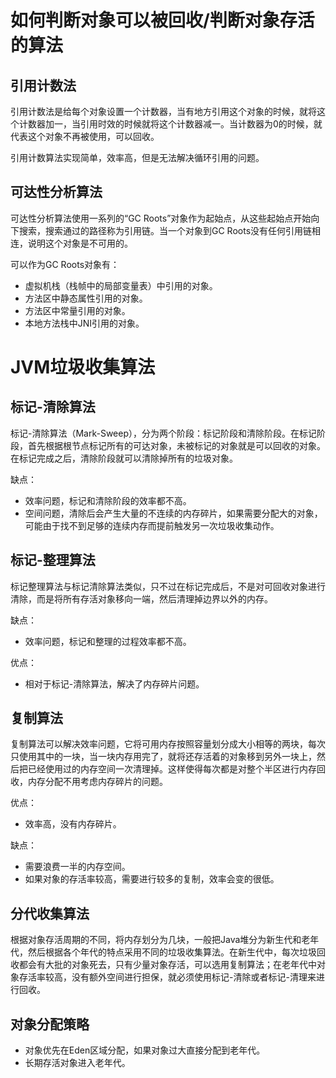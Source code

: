 # 如何判断对象可以被回收/判断对象存活的算法

## 引用计数法

引用计数法是给每个对象设置一个计数器，当有地方引用这个对象的时候，就将这个计数器加一，当引用时效的时候就将这个计数器减一。当计数器为0的时候，就代表这个对象不再被使用，可以回收。

引用计数算法实现简单，效率高，但是无法解决循环引用的问题。

## 可达性分析算法

可达性分析算法使用一系列的“GC Roots”对象作为起始点，从这些起始点开始向下搜索，搜索通过的路径称为引用链。当一个对象到GC Roots没有任何引用链相连，说明这个对象是不可用的。

可以作为GC Roots对象有：

- 虚拟机栈（栈帧中的局部变量表）中引用的对象。
- 方法区中静态属性引用的对象。
- 方法区中常量引用的对象。
- 本地方法栈中JNI引用的对象。

# JVM垃圾收集算法

## 标记-清除算法

标记-清除算法（Mark-Sweep），分为两个阶段：标记阶段和清除阶段。在标记阶段，首先根据根节点标记所有的可达对象，未被标记的对象就是可以回收的对象。在标记完成之后，清除阶段就可以清除掉所有的垃圾对象。

缺点：

- 效率问题，标记和清除阶段的效率都不高。
- 空间问题，清除后会产生大量的不连续的内存碎片，如果需要分配大的对象，可能由于找不到足够的连续内存而提前触发另一次垃圾收集动作。

## 标记-整理算法

标记整理算法与标记清除算法类似，只不过在标记完成后，不是对可回收对象进行清除，而是将所有存活对象移向一端，然后清理掉边界以外的内存。

缺点：

- 效率问题，标记和整理的过程效率都不高。

优点：

- 相对于标记-清除算法，解决了内存碎片问题。

## 复制算法

复制算法可以解决效率问题，它将可用内存按照容量划分成大小相等的两块，每次只使用其中的一块，当一块内存用完了，就将还存活着的对象移到另外一块上，然后把已经使用过的内存空间一次清理掉。这样使得每次都是对整个半区进行内存回收，内存分配不用考虑内存碎片的问题。

优点：

- 效率高，没有内存碎片。

缺点：

- 需要浪费一半的内存空间。
- 如果对象的存活率较高，需要进行较多的复制，效率会变的很低。

## 分代收集算法

根据对象存活周期的不同，将内存划分为几块，一般把Java堆分为新生代和老年代，然后根据各个年代的特点采用不同的垃圾收集算法。在新生代中，每次垃圾回收都会有大批的对象死去，只有少量对象存活，可以选用复制算法；在老年代中对象存活率较高，没有额外空间进行担保，就必须使用标记-清除或者标记-清理来进行回收。

## 对象分配策略

- 对象优先在Eden区域分配，如果对象过大直接分配到老年代。
- 长期存活对象进入老年代。
